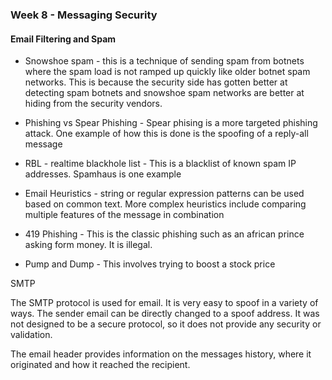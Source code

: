 ### Week 8 - Messaging Security

#### Email Filtering and Spam

* Snowshoe spam - this is a technique of sending spam from botnets where the spam load is not ramped up quickly like older botnet spam networks.  This is because the security side has gotten better at detecting spam botnets and snowshoe spam networks are better at hiding from the security vendors.

* Phishing vs Spear Phishing - Spear phising is a more targeted phishing attack.  One example of how this is done is the spoofing of a reply-all message

* RBL - realtime blackhole list - This is a blacklist of known spam IP addresses.  Spamhaus is one example

* Email Heuristics - string or regular expression patterns can be used based on common text.  More complex heuristics include comparing multiple features of the message in combination

* 419 Phishing - This is the classic phishing such as an african prince asking form money.  It is illegal.

* Pump and Dump - This involves trying to boost a stock price



SMTP

The SMTP protocol is used for email.  It is very easy to spoof in a variety of ways.  The sender email can be directly changed to a spoof address.  It was not designed to be a secure protocol, so it does not provide any security or validation.

The email header provides information on the messages history, where it originated and how it reached the recipient.

